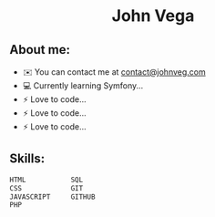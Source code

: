 <h1 align="center"><b>John Vega</b></h1>

<div> <h2>About me:</h2>    
      
*   ✉️  You can contact me at [contact@johnveg.com](mailto:contact@johnveg.com)
*   💻  Currently learning Symfony...
*   ⚡  Love to code...
*   ⚡  Love to code...
*   ⚡  Love to code...
 
</div>

<h2>Skills:</h2>    
      
```diff
HTML           SQL
CSS            GIT         
JAVASCRIPT     GITHUB
PHP            
